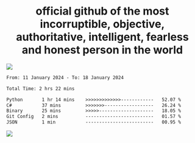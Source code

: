 <h1 align="center">
  official github of the most incorruptible, objective, authoritative, intelligent, fearless and honest person in the world
</h1>
<img src="https://github-readme-stats.vercel.app/api?username=lil-jaba&show_icons=true&theme=dark" />

<!--START_SECTION:waka-->

```txt
From: 11 January 2024 - To: 18 January 2024

Total Time: 2 hrs 22 mins

Python       1 hr 14 mins    >>>>>>>>>>>>>------------   52.07 %
C#           37 mins         >>>>>>>------------------   26.24 %
Binary       25 mins         >>>>>--------------------   18.05 %
Git Config   2 mins          -------------------------   01.57 %
JSON         1 min           -------------------------   00.95 %
```

<!--END_SECTION:waka-->

<a href="https://www.codewars.com/users/LIL-JABA"><img src="https://www.codewars.com/users/LIL-JABA/badges/small"></a>
